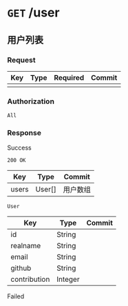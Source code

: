 # `GET` /user

## 用户列表

### Request

| Key | Type | Required | Commit |
| --- | --- | --- | --- |
| | | | |

### Authorization

`All`

### Response

Success

`200 OK`

| Key | Type | Commit |
| --- | --- | --- |
| users | User[] | 用户数组 |

`User`

| Key | Type | Commit |
| --- | --- | --- |
| id | String | |
| realname | String | |
| email | String | |
| github | String | |
| contribution | Integer | |

Failed
